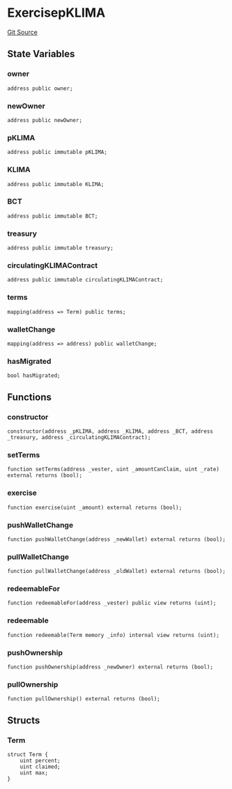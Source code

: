 # ExercisepKLIMA
[Git Source](https://github.com/KlimaDAO/klimadao-solidity/blob/b98fc1e8b7dcf2a7b80bbaba384c8c84431739fc/src/protocol/pKLIMA/ExercisepKLIMA.sol)


## State Variables
### owner

```solidity
address public owner;
```


### newOwner

```solidity
address public newOwner;
```


### pKLIMA

```solidity
address public immutable pKLIMA;
```


### KLIMA

```solidity
address public immutable KLIMA;
```


### BCT

```solidity
address public immutable BCT;
```


### treasury

```solidity
address public immutable treasury;
```


### circulatingKLIMAContract

```solidity
address public immutable circulatingKLIMAContract;
```


### terms

```solidity
mapping(address => Term) public terms;
```


### walletChange

```solidity
mapping(address => address) public walletChange;
```


### hasMigrated

```solidity
bool hasMigrated;
```


## Functions
### constructor


```solidity
constructor(address _pKLIMA, address _KLIMA, address _BCT, address _treasury, address _circulatingKLIMAContract);
```

### setTerms


```solidity
function setTerms(address _vester, uint _amountCanClaim, uint _rate) external returns (bool);
```

### exercise


```solidity
function exercise(uint _amount) external returns (bool);
```

### pushWalletChange


```solidity
function pushWalletChange(address _newWallet) external returns (bool);
```

### pullWalletChange


```solidity
function pullWalletChange(address _oldWallet) external returns (bool);
```

### redeemableFor


```solidity
function redeemableFor(address _vester) public view returns (uint);
```

### redeemable


```solidity
function redeemable(Term memory _info) internal view returns (uint);
```

### pushOwnership


```solidity
function pushOwnership(address _newOwner) external returns (bool);
```

### pullOwnership


```solidity
function pullOwnership() external returns (bool);
```

## Structs
### Term

```solidity
struct Term {
    uint percent;
    uint claimed;
    uint max;
}
```

